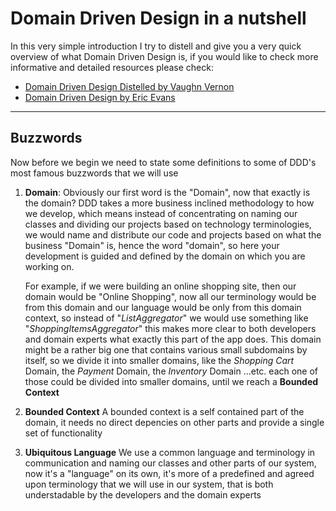 # Domain Driven Design in a nutshell
In this very simple introduction I try to distell and give you a very quick overview of what Domain Driven Design is, if you would like to check more informative and detailed resources please check:
* [Domain Driven Design Distelled by Vaughn Vernon](https://www.amazon.com/Domain-Driven-Design-Distilled-Vaughn-Vernon/dp/0134434420/ref=sr_1_sc_1?ie=UTF8&qid=1499649365&sr=8-1-spell&keywords=domain+driven+design+distelled)
* [Domain Driven Design by Eric Evans](https://www.amazon.com/Domain-Driven-Design-Tackling-Complexity-Software/dp/0321125215/ref=sr_1_1?ie=UTF8&qid=1499649453&sr=8-1&keywords=domain+driven+design)

______


## Buzzwords

Now before we begin we need to state some definitions to some of DDD's most famous buzzwords that we will use

1. **Domain**: Obviously our first word is the "Domain", now that exactly is the domain? DDD takes a more business inclined methodology to how we develop, which means instead of concentrating on naming our classes and dividing our projects based on technology terminologies, we would name and distribute our code and projects based on what the business "Domain" is, hence the word "domain", so here your development is guided and defined by the domain on which you are working on.

      For example, if we were building an online shopping site, then our domain would be "Online Shopping", now all our terminology would be from this domain and our language would be only from this domain context, so instead of "*ListAggregator*" we would use something like "*ShoppingItemsAggregator*" this makes more clear to both developers and domain experts what exactly this part of the app does.
      This domain might be a rather big one that contains various small subdomains by itself, so we divide it into smaller domains, like the *Shopping Cart* Domain, the *Payment* Domain, the *Inventory* Domain ...etc. each one of those could be divided into smaller domains, until we reach a **Bounded Context**

2. **Bounded Context** A bounded context is a self contained part of the domain, it needs no direct depencies on other parts and provide a single set of functionality

3. **Ubiquitous Language** We use a common language and terminology in communication and naming our classes and other parts of our system, now it's a "language" on its own, it's more of a predefined and agreed upon terminology that we will use in our system, that is both understadable by the developers and the domain experts
